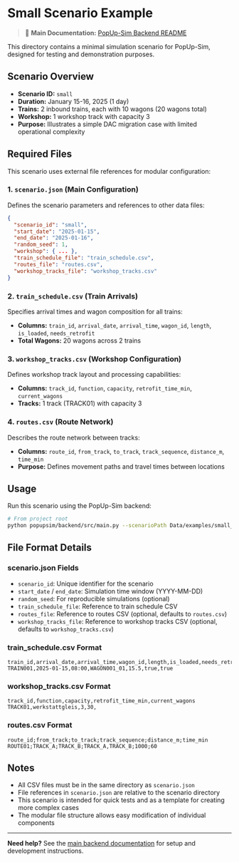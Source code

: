 # Small Scenario Example

> 📖 **Main Documentation:** [PopUp-Sim Backend README](../../../popupsim/backend/README.md)

This directory contains a minimal simulation scenario for PopUp-Sim, designed for testing and demonstration purposes.

## Scenario Overview

- **Scenario ID:** `small`
- **Duration:** January 15-16, 2025 (1 day)
- **Trains:** 2 inbound trains, each with 10 wagons (20 wagons total)
- **Workshop:** 1 workshop track with capacity 3
- **Purpose:** Illustrates a simple DAC migration case with limited operational complexity

## Required Files

This scenario uses external file references for modular configuration:

### 1. `scenario.json` (Main Configuration)
Defines the scenario parameters and references to other data files:
```json
{
  "scenario_id": "small",
  "start_date": "2025-01-15",
  "end_date": "2025-01-16",
  "random_seed": 1,
  "workshop": { ... },
  "train_schedule_file": "train_schedule.csv",
  "routes_file": "routes.csv",
  "workshop_tracks_file": "workshop_tracks.csv"
}
```

### 2. `train_schedule.csv` (Train Arrivals)
Specifies arrival times and wagon composition for all trains:
- **Columns:** `train_id`, `arrival_date`, `arrival_time`, `wagon_id`, `length`, `is_loaded`, `needs_retrofit`
- **Total Wagons:** 20 wagons across 2 trains

### 3. `workshop_tracks.csv` (Workshop Configuration)
Defines workshop track layout and processing capabilities:
- **Columns:** `track_id`, `function`, `capacity`, `retrofit_time_min`, `current_wagons`
- **Tracks:** 1 track (TRACK01) with capacity 3

### 4. `routes.csv` (Route Network)
Describes the route network between tracks:
- **Columns:** `route_id`, `from_track`, `to_track`, `track_sequence`, `distance_m`, `time_min`
- **Purpose:** Defines movement paths and travel times between locations

## Usage

Run this scenario using the PopUp-Sim backend:

```bash
# From project root
python popupsim/backend/src/main.py --scenarioPath Data/examples/small_scenario/scenario.json --outputPath Data/results/small_scenario
```

## File Format Details

### scenario.json Fields
- `scenario_id`: Unique identifier for the scenario
- `start_date` / `end_date`: Simulation time window (YYYY-MM-DD)
- `random_seed`: For reproducible simulations (optional)
- `train_schedule_file`: Reference to train schedule CSV
- `routes_file`: Reference to routes CSV (optional, defaults to `routes.csv`)
- `workshop_tracks_file`: Reference to workshop tracks CSV (optional, defaults to `workshop_tracks.csv`)

### train_schedule.csv Format
```csv
train_id,arrival_date,arrival_time,wagon_id,length,is_loaded,needs_retrofit
TRAIN001,2025-01-15,08:00,WAGON001_01,15.5,true,true
```

### workshop_tracks.csv Format
```csv
track_id,function,capacity,retrofit_time_min,current_wagons
TRACK01,werkstattgleis,3,30,
```

### routes.csv Format
```csv
route_id;from_track;to_track;track_sequence;distance_m;time_min
ROUTE01;TRACK_A;TRACK_B;TRACK_A,TRACK_B;1000;60
```

## Notes

- All CSV files must be in the same directory as `scenario.json`
- File references in `scenario.json` are relative to the scenario directory
- This scenario is intended for quick tests and as a template for creating more complex cases
- The modular file structure allows easy modification of individual components

---

**Need help?** See the [main backend documentation](../../../popupsim/backend/README.md) for setup and development instructions.

